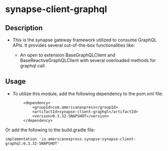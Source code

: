 # synapse-client-graphql

## Description
- This is the synapse gateway framework utilized to consume GraphQL APIs. It provides several out-of-the-box
  functionalities like:

    - An open to extension BaseGraphQLClient and BaseReactiveGraphQLClient with several overloaded methods for graphql call.

## Usage
- To utilize this module, add the following dependency to the pom.xml file:
```
        <dependency>
            <groupId>com.americanexpress</groupId>
            <artifactId>synapse-client-graphql</artifactId>
            <version>0.3.32-SNAPSHOT</version>
        </dependency>
```
Or add the following to the build.gradle file:
```
implementation 'io.americanexpress.synapse:synapse-client-graphql:0.3.32-SNAPSHOT'
```
